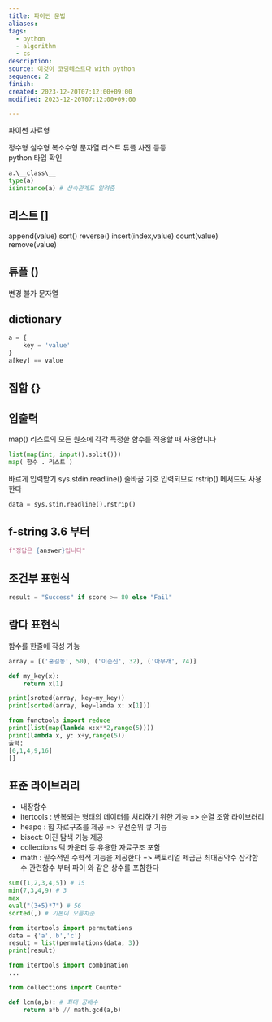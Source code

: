 ```yaml
---
title: 파이썬 문법
aliases: 
tags:
  - python
  - algorithm
  - cs
description: 
source: 이것이 코딩테스트다 with python
sequence: 2
finish: 
created: 2023-12-20T07:12:00+09:00
modified: 2023-12-20T07:12:00+09:00

---
```

파이썬 자료형

정수형 실수형 복소수형 문자열 리스트 튜플 사전 등등\
python 타입 확인
```python
a.\__class\__
type(a)
isinstance(a) # 상속관계도 알려줌
```

## 리스트 \[\]
append(value)
sort()
reverse()
insert(index,value)
count(value)
remove(value)

## 튜플 ()
변경 불가
문자열

## dictionary
```python
a = {
	key = 'value'
}
a[key] == value
```

## 집합 {}


## 입출력
map() 리스트의 모든 원소에 각각 특정한 함수를 적용할 때 사용합니다
```python
list(map(int, input().split()))
map( 함수 . 리스트 )
```
바르게 입력받기
sys.stdin.readline() 줄바꿈 기호 입력되므로 rstrip() 메서드도 사용한다
```python
data = sys.stin.readline().rstrip()
```

## f-string 3.6 부터
```python
f"정답은 {answer}입니다"
```


## 조건부 표현식
```python
result = "Success" if score >= 80 else "Fail"
```

## 람다 표현식
함수를 한줄에 작성 가능
```python
array = [('홍길동', 50), ('이순신', 32), ('아무개', 74)]

def my_key(x):
	return x[1]

print(sroted(array, key=my_key))
print(sorted(array, key=lamda x: x[1]))
```

```python
from functools import reduce
print(list(map(lambda x:x**2,range(5))))
print(lambda x, y: x+y,range(5))
출력:
[0,1,4,9,16]
[]
```




## 표준 라이브러리

- 내장함수
- itertools : 반복되는 형태의 데이터를 처리하기 위한 기능 => 순열 조함 라이브러리
- heapq : 힙 자료구조를 제공 => 우선순위 큐 기능
- bisect: 이진 탐색 기능 제공
- collections 텍 카운터 등 유용한 자료구조 포함
- math : 필수적인 수학적 기능을 제공한다 => 팩토리얼 제곱근 최대공약수 삼각함수 관련함수 부터 파이 와 같은 상수를 포함한다

```python
sum([1,2,3,4,5]) # 15
min(7,3,4,9) # 3
max
eval("(3+5)*7") # 56
sorted(,) # 기본이 오름차순
```


```python
from itertools import permutations
data = {'a','b','c'}
result = list(permutations(data, 3))
print(result)

from itertools import combination
...


```

```python
from collections import Counter
```

```python
def lcm(a,b): # 최대 공배수
	return a*b // math.gcd(a,b)

```
